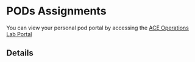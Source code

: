# PODs Assignments

You can view your personal pod portal by accessing the
<a href="https://ops-portal.ace.aviatrixlab.com/" target="_blank">ACE Operations Lab Portal</a>

## Details